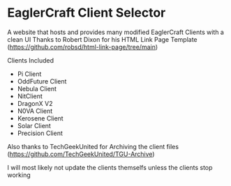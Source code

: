 # EaglerCraft Client Selector

A website that hosts and provides many modified EaglerCraft Clients with a clean UI
Thanks to Robert Dixon for his HTML Link Page Template (https://github.com/robsd/html-link-page/tree/main)

Clients Included

* Pi Client
* OddFuture Client
* Nebula Client
* NitClient
* DragonX V2
* N0VA Client
* Kerosene Client
* Solar Client
* Precision Client

Also thanks to TechGeekUnited for Archiving the client files (https://github.com/TechGeekUnited/TGU-Archive)

I will most likely not update the clients themselfs unless the clients stop working
